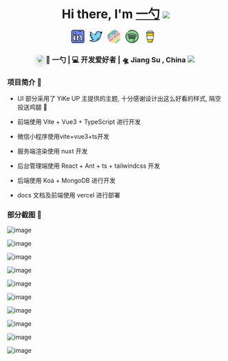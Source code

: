 <div align="center">
   <h1>Hi there, I'm <a href="#">一勺</a> <img src="https://media.giphy.com/media/hvRJCLFzcasrR4ia7z/giphy.gif" width="25px"> </h1>
</div>

<p align='center'>
  <a href="#"><img height="30" src="https://raw.githubusercontent.com/8bithemant/8bithemant/master/linkedin.png?raw=true"></a>&nbsp;&nbsp;
  <a href="#"><img height="30" src="https://raw.githubusercontent.com/8bithemant/8bithemant/master/twitter.png?raw=true"></a>&nbsp;&nbsp;
  <a href="#"><img height="30" src="https://raw.githubusercontent.com/8bithemant/8bithemant/master/devto.png?raw=true"></a>&nbsp;&nbsp;
  <a href="#"><img height="30" src="https://raw.githubusercontent.com/8bithemant/8bithemant/master/spotify.png?raw=true"></a>&nbsp;&nbsp;
  <a href="#"><img height="30" src="https://raw.githubusercontent.com/8bithemant/8bithemant/master/coffee.jpg?raw=true"></a>&nbsp;&nbsp;
</p>

<div align="center">
  <h3><img src="https://media.giphy.com/media/WUlplcMpOCEmTGBtBW/giphy.gif" width="30" style="border-radius: 15px; box-shadow: 0 4px 15px rgba(0, 0, 0, 0.3);"> 🙎 一勺 | 💻 开发爱好者 | 🛸 Jiang Su , China <img src="https://media.giphy.com/media/WUlplcMpOCEmTGBtBW/giphy.gif" width="30"></h3>
</div>

### 项目简介 🌿

- UI 部分采用了 YiKe UP 主提供的主题, 十分感谢设计出这么好看的样式, 隔空投送鸡腿 🍗

- 前端使用 Vite + Vue3 + TypeScript 进行开发

- 微信小程序使用vite+vue3+ts开发

- 服务端渲染使用 nuxt 开发

- 后台管理端使用 React + Ant + ts + tailwindcss 开发

- 后端使用 Koa + MongoDB 进行开发

- docs 文档及前端使用 vercel 进行部署

### 部分截图 🌿

![image](https://github.com/user-attachments/assets/fbea2327-fb75-40b7-a71f-fb21daa1dc0e)

![image](https://github.com/user-attachments/assets/9527d841-5227-46ed-a0e1-338b1a7ede65)

![image](https://github.com/user-attachments/assets/9905d07e-b598-423b-a387-27ec113b03db)

![image](https://github.com/user-attachments/assets/74213cc7-18f5-4c85-97ed-712d89b51f05)

![image](https://github.com/user-attachments/assets/2d244918-b600-447d-9794-3ca15d62b986)

![image](https://github.com/user-attachments/assets/2f58c9f2-86c6-4224-977e-c7669ce1291f)

![image](https://github.com/user-attachments/assets/61819428-7b65-4d41-a95b-cd12a27180ee)

![image](https://github.com/user-attachments/assets/2fe930cf-57f3-47ad-9369-f6f2c7d1a41e)

![image](https://github.com/user-attachments/assets/e9150e18-0177-4241-9b67-0d6bf7ecc980)

![image](https://github.com/user-attachments/assets/f7d3bbdf-42c0-4375-b0a2-ddf9be0297a0)

